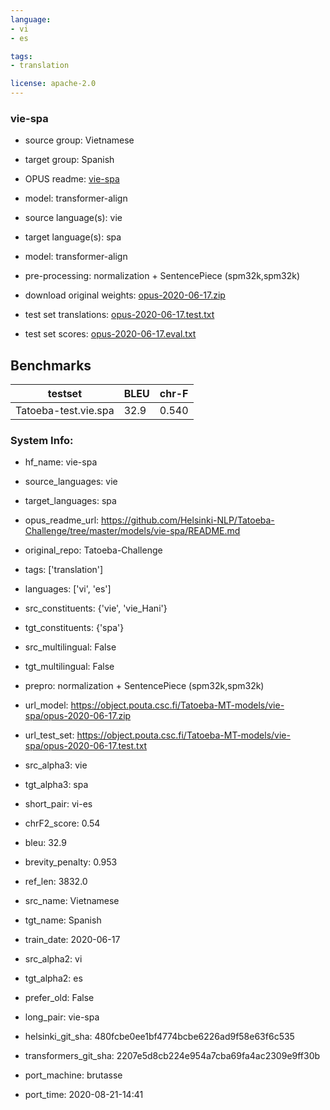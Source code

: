 ```yaml
---
language: 
- vi
- es

tags:
- translation

license: apache-2.0
---
```


### vie-spa

* source group: Vietnamese 
* target group: Spanish 
*  OPUS readme: [vie-spa](https://github.com/Helsinki-NLP/Tatoeba-Challenge/tree/master/models/vie-spa/README.md)

*  model: transformer-align
* source language(s): vie
* target language(s): spa
* model: transformer-align
* pre-processing: normalization + SentencePiece (spm32k,spm32k)
* download original weights: [opus-2020-06-17.zip](https://object.pouta.csc.fi/Tatoeba-MT-models/vie-spa/opus-2020-06-17.zip)
* test set translations: [opus-2020-06-17.test.txt](https://object.pouta.csc.fi/Tatoeba-MT-models/vie-spa/opus-2020-06-17.test.txt)
* test set scores: [opus-2020-06-17.eval.txt](https://object.pouta.csc.fi/Tatoeba-MT-models/vie-spa/opus-2020-06-17.eval.txt)

## Benchmarks

| testset               | BLEU  | chr-F |
|-----------------------|-------|-------|
| Tatoeba-test.vie.spa 	| 32.9 	| 0.540 |


### System Info: 
- hf_name: vie-spa

- source_languages: vie

- target_languages: spa

- opus_readme_url: https://github.com/Helsinki-NLP/Tatoeba-Challenge/tree/master/models/vie-spa/README.md

- original_repo: Tatoeba-Challenge

- tags: ['translation']

- languages: ['vi', 'es']

- src_constituents: {'vie', 'vie_Hani'}

- tgt_constituents: {'spa'}

- src_multilingual: False

- tgt_multilingual: False

- prepro:  normalization + SentencePiece (spm32k,spm32k)

- url_model: https://object.pouta.csc.fi/Tatoeba-MT-models/vie-spa/opus-2020-06-17.zip

- url_test_set: https://object.pouta.csc.fi/Tatoeba-MT-models/vie-spa/opus-2020-06-17.test.txt

- src_alpha3: vie

- tgt_alpha3: spa

- short_pair: vi-es

- chrF2_score: 0.54

- bleu: 32.9

- brevity_penalty: 0.953

- ref_len: 3832.0

- src_name: Vietnamese

- tgt_name: Spanish

- train_date: 2020-06-17

- src_alpha2: vi

- tgt_alpha2: es

- prefer_old: False

- long_pair: vie-spa

- helsinki_git_sha: 480fcbe0ee1bf4774bcbe6226ad9f58e63f6c535

- transformers_git_sha: 2207e5d8cb224e954a7cba69fa4ac2309e9ff30b

- port_machine: brutasse

- port_time: 2020-08-21-14:41